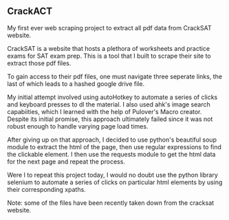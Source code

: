 ## CrackACT

My first ever web scraping project to extract all pdf data from CrackSAT website.

CrackSAT is a website that hosts a plethora of worksheets and practice exams for SAT exam prep. This is a tool that I built to scrape their site to extract those pdf files.

To gain access to their pdf files, one must navigate three seperate links, the last of which leads to a hashed google drive file.

My initial attempt involved using autoHotkey to automate a series of clicks and keyboard presses to dl the material. I also used ahk's image search capabiities, which I learned with the help of Pulover's Macro creator. Despite its initial promise, this approach ultimately failed since it was not robust enough to handle varying page load times.

After giving up on that approach, I decided to use python's beautiful soup module to extract the html of the page, then use regular expressions to find the clickable element. I then use the requests module to get the html data for the next page and repeat the process.

Were I to repeat this project today, I would no doubt use the python library selenium to automate a series of clicks on particular html elements by using their corresponding xpaths.

Note: some of the files have been recently taken down from the cracksat website.